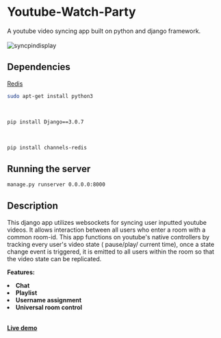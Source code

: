 # Youtube-Watch-Party

A youtube video syncing app built on python and django framework.
<br><br>
![syncpindisplay](https://user-images.githubusercontent.com/13599606/90090608-5c903980-dd1c-11ea-8cf1-0fa25291e339.jpg)

## Dependencies

[Redis](https://github.com/redis/redis)

```bash
sudo apt-get install python3
```
<br>

```bash
pip install Django==3.0.7
```
<br>

```bash
pip install channels-redis
```


## Running the server 
```bash
manage.py runserver 0.0.0.0:8000
```


## Description
This django app utilizes websockets for syncing user inputted youtube videos. It allows interaction between all users who enter a room with a common room-id. This app functions on youtube's native controllers by tracking every user's video state ( pause/play/ current time), once a state change event is triggered, it is emitted to all users within the room so that the video state can be replicated.

<b>Features:<b>
  <li>Chat</li>
  <li>Playlist</li>
  <li>Username assignment</li>
  <li>Universal room control</li>
  

<br>

<b>[Live demo](https://syncpin.net)<b>
